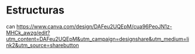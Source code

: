# Estructuras
can
https://www.canva.com/design/DAFeu2UQEpM/cua96PeoJN1z-MHCk_awzg/edit?utm_content=DAFeu2UQEpM&utm_campaign=designshare&utm_medium=link2&utm_source=sharebutton
